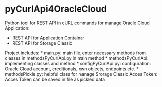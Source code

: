 # pyCurlApi4OracleCloud

Python tool for REST API in cURL commands for manage Oracle Cloud Application:
  * REST API for Application Container
  * REST API for Storage Classic  

Project includes:
    * main.py: main file, enter necessary methods from classes in methodsPyCurlApi.py in main method
    * methodsPyCurlApi: implementing classes and method
    * configPyCurlApi.py: configuration: Oracle Cloud account, creditionals, own objects, endpoints etc.
    * methodsPickle.py: helpful class for manage Srorage Classic Acces Token: Acces Token can be saved in file as pickled data
